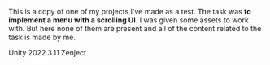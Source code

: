 This is a copy of one of my projects I've made as a test. The task was **to implement a menu with a scrolling UI**. I was given some assets to work with. But here none of them are present and all of the content related to the task is made by me.

Unity 2022.3.11
Zenject
